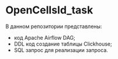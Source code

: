# OpenCellsId_task

В данном репозитории представлены:
- код Apache Airflow DAG;
- DDL код создание таблицы Clickhouse;
- SQL запрос для реализации запроса.
